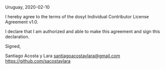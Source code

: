 Uruguay, 2020-02-10

I hereby agree to the terms of the dosyt Individual Contributor License
Agreement v1.0.

I declare that I am authorized and able to make this agreement and sign this
declaration.

Signed,

Santiago Acosta y Lara santiagoacostaylara@gmail.com https://github.com/sacostaylara
